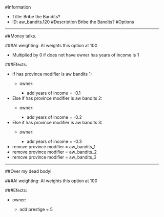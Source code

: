 #Information
 - Title: Bribe the Bandits?
 - ID: aw_bandits.120
#Description
Bribe the Bandits?
#Options

___
##Money talks.

###AI weighting:
AI weights this option at 100
 - Multiplied by 0 if does not have owner has years of income is 1


###Efects:<ul><li>If has province modifier is aw bandits 1:</li><ul><li>owner:</li><ul><li>add years of income = -0.1</li></ul></ul><li>Else if has province modifier is aw bandits 2:</li><ul><li>owner:</li><ul><li>add years of income = -0.2</li></ul></ul><li>Else if has province modifier is aw bandits 3:</li><ul><li>owner:</li><ul><li>add years of income = -0.3</li></ul></ul><li>remove province modifier = aw_bandits_1</li><li>remove province modifier = aw_bandits_2</li><li>remove province modifier = aw_bandits_3</li></ul>

___
##Over my dead body!

###AI weighting:
AI weights this option at 100


###Efects:<ul><li>owner:</li><ul><li>add prestige = 5</li></ul></ul>
